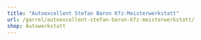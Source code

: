```yaml
---
title: "Autoexcellent Stefan Baron Kfz-Meisterwerkstatt"
url: /garrel/autoexcellent-stefan-baron-kfz-meisterwerkstatt/
shop: Autowerkstatt
---
```

